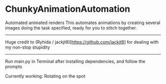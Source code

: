 # ChunkyAnimationAutomation
Automated animated renders
This automates animations by creating several images doing the task specified, ready for you to stitch together.

---
Huge credit to (Ryhida / jackjt8)[https://github.com/jackjt8] for dealing with my non-stop stupidity

---

Run main.py in Terminal after installing dependencies, and follow the prompts

Currently working: Rotating on the spot

